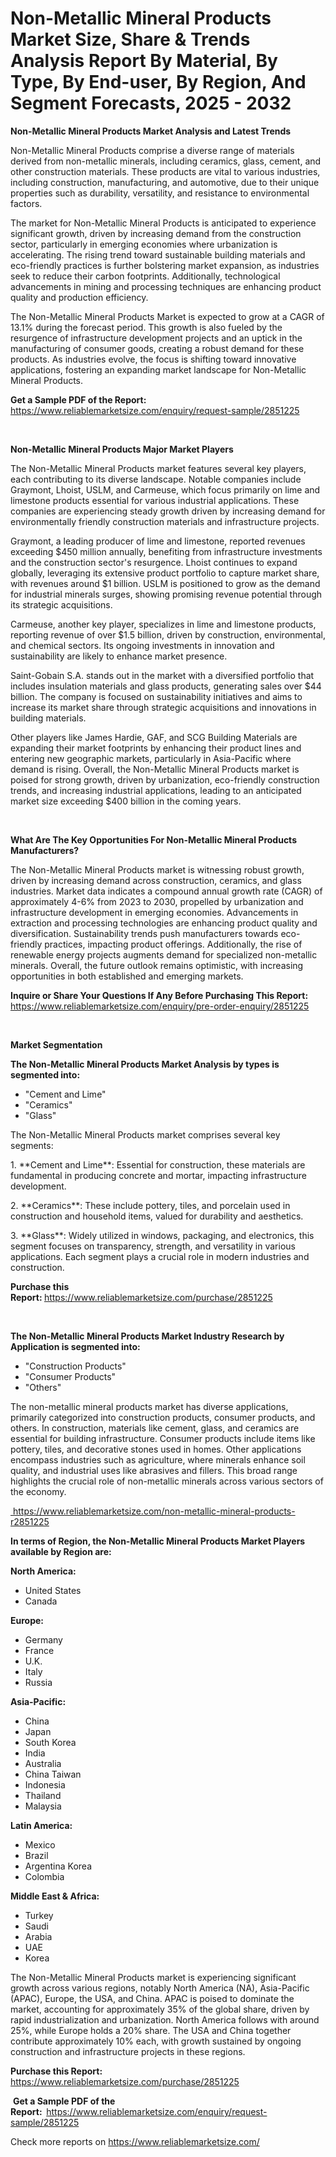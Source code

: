 <p><h1>Non-Metallic Mineral Products Market Size, Share & Trends Analysis Report By Material, By Type, By End-user, By Region, And Segment Forecasts, 2025 - 2032</h1></p><p><strong>Non-Metallic Mineral Products Market Analysis and Latest Trends</strong></p>
<p><p>Non-Metallic Mineral Products comprise a diverse range of materials derived from non-metallic minerals, including ceramics, glass, cement, and other construction materials. These products are vital to various industries, including construction, manufacturing, and automotive, due to their unique properties such as durability, versatility, and resistance to environmental factors.</p><p>The market for Non-Metallic Mineral Products is anticipated to experience significant growth, driven by increasing demand from the construction sector, particularly in emerging economies where urbanization is accelerating. The rising trend toward sustainable building materials and eco-friendly practices is further bolstering market expansion, as industries seek to reduce their carbon footprints. Additionally, technological advancements in mining and processing techniques are enhancing product quality and production efficiency.</p><p>The Non-Metallic Mineral Products Market is expected to grow at a CAGR of 13.1% during the forecast period. This growth is also fueled by the resurgence of infrastructure development projects and an uptick in the manufacturing of consumer goods, creating a robust demand for these products. As industries evolve, the focus is shifting toward innovative applications, fostering an expanding market landscape for Non-Metallic Mineral Products.</p></p>
<p><strong>Get a Sample PDF of the Report:&nbsp;</strong> <a href="https://www.reliablemarketsize.com/enquiry/request-sample/2851225?utm_campaign=2731&utm_medium=2&utm_source=Github&utm_content=ia&utm_term=11032025&utm_id=non-metallic-mineral-products">https://www.reliablemarketsize.com/enquiry/request-sample/2851225</a></p>
<p>&nbsp;</p>
<p><strong>Non-Metallic Mineral Products Major Market Players</strong></p>
<p><p>The Non-Metallic Mineral Products market features several key players, each contributing to its diverse landscape. Notable companies include Graymont, Lhoist, USLM, and Carmeuse, which focus primarily on lime and limestone products essential for various industrial applications. These companies are experiencing steady growth driven by increasing demand for environmentally friendly construction materials and infrastructure projects.</p><p>Graymont, a leading producer of lime and limestone, reported revenues exceeding $450 million annually, benefiting from infrastructure investments and the construction sector's resurgence. Lhoist continues to expand globally, leveraging its extensive product portfolio to capture market share, with revenues around $1 billion. USLM is positioned to grow as the demand for industrial minerals surges, showing promising revenue potential through its strategic acquisitions.</p><p>Carmeuse, another key player, specializes in lime and limestone products, reporting revenue of over $1.5 billion, driven by construction, environmental, and chemical sectors. Its ongoing investments in innovation and sustainability are likely to enhance market presence.</p><p>Saint-Gobain S.A. stands out in the market with a diversified portfolio that includes insulation materials and glass products, generating sales over $44 billion. The company is focused on sustainability initiatives and aims to increase its market share through strategic acquisitions and innovations in building materials.</p><p>Other players like James Hardie, GAF, and SCG Building Materials are expanding their market footprints by enhancing their product lines and entering new geographic markets, particularly in Asia-Pacific where demand is rising. Overall, the Non-Metallic Mineral Products market is poised for strong growth, driven by urbanization, eco-friendly construction trends, and increasing industrial applications, leading to an anticipated market size exceeding $400 billion in the coming years.</p></p>
<p>&nbsp;</p>
<p><strong>What Are The Key Opportunities For Non-Metallic Mineral Products Manufacturers?</strong></p>
<p><p>The Non-Metallic Mineral Products market is witnessing robust growth, driven by increasing demand across construction, ceramics, and glass industries. Market data indicates a compound annual growth rate (CAGR) of approximately 4-6% from 2023 to 2030, propelled by urbanization and infrastructure development in emerging economies. Advancements in extraction and processing technologies are enhancing product quality and diversification. Sustainability trends push manufacturers towards eco-friendly practices, impacting product offerings. Additionally, the rise of renewable energy projects augments demand for specialized non-metallic minerals. Overall, the future outlook remains optimistic, with increasing opportunities in both established and emerging markets.</p></p>
<p><strong>Inquire or Share Your Questions If Any Before Purchasing This Report:</strong> <a href="https://www.reliablemarketsize.com/enquiry/pre-order-enquiry/2851225?utm_campaign=2731&utm_medium=2&utm_source=Github&utm_content=ia&utm_term=11032025&utm_id=non-metallic-mineral-products">https://www.reliablemarketsize.com/enquiry/pre-order-enquiry/2851225</a></p>
<p>&nbsp;</p>
<p><strong>Market Segmentation</strong></p>
<p><strong>The Non-Metallic Mineral Products Market Analysis by types is segmented into:</strong></p>
<p><ul><li>"Cement and Lime"</li><li>"Ceramics"</li><li>"Glass"</li></ul></p>
<p><p>The Non-Metallic Mineral Products market comprises several key segments: </p><p>1. **Cement and Lime**: Essential for construction, these materials are fundamental in producing concrete and mortar, impacting infrastructure development.</p><p>2. **Ceramics**: These include pottery, tiles, and porcelain used in construction and household items, valued for durability and aesthetics. </p><p>3. **Glass**: Widely utilized in windows, packaging, and electronics, this segment focuses on transparency, strength, and versatility in various applications. Each segment plays a crucial role in modern industries and construction.</p></p>
<p><strong>Purchase this Report:&nbsp;</strong><a href="https://www.reliablemarketsize.com/purchase/2851225?utm_campaign=2731&utm_medium=2&utm_source=Github&utm_content=ia&utm_term=11032025&utm_id=non-metallic-mineral-products">https://www.reliablemarketsize.com/purchase/2851225</a></p>
<p>&nbsp;</p>
<p><strong>The Non-Metallic Mineral Products Market Industry Research by Application is segmented into:</strong></p>
<p><ul><li>"Construction Products"</li><li>"Consumer Products"</li><li>"Others"</li></ul></p>
<p><p>The non-metallic mineral products market has diverse applications, primarily categorized into construction products, consumer products, and others. In construction, materials like cement, glass, and ceramics are essential for building infrastructure. Consumer products include items like pottery, tiles, and decorative stones used in homes. Other applications encompass industries such as agriculture, where minerals enhance soil quality, and industrial uses like abrasives and fillers. This broad range highlights the crucial role of non-metallic minerals across various sectors of the economy.</p></p>
<p><a href="https://www.reliablemarketsize.com/non-metallic-mineral-products-r2851225?utm_campaign=2731&utm_medium=2&utm_source=Github&utm_content=ia&utm_term=11032025&utm_id=non-metallic-mineral-products">&nbsp;https://www.reliablemarketsize.com/non-metallic-mineral-products-r2851225</a></p>
<p><strong>In terms of Region, the Non-Metallic Mineral Products Market Players available by Region are:</strong></p>
<p>
    <p> <strong> North America: </strong>
        <ul>
            <li>United States</li>
            <li>Canada</li>
        </ul>
        </p> 
    <p> <strong> Europe: </strong>
        <ul>
            <li>Germany</li>
            <li>France</li>
            <li>U.K.</li>
            <li>Italy</li>
            <li>Russia</li>
        </ul>
        </p> 
    <p> <strong> Asia-Pacific: </strong>
        <ul>
            <li>China</li>
            <li>Japan</li>
            <li>South Korea</li>
            <li>India</li>
            <li>Australia</li>
            <li>China Taiwan</li>
            <li>Indonesia</li>
            <li>Thailand</li>
            <li>Malaysia</li>
        </ul>
        </p> 
    <p> <strong> Latin America: </strong>
        <ul>
            <li>Mexico</li>
            <li>Brazil</li>
            <li>Argentina Korea</li>
            <li>Colombia</li>
        </ul>
        </p> 
    <p> <strong> Middle East & Africa: </strong>
        <ul>
            <li>Turkey</li>
            <li>Saudi</li>
            <li>Arabia</li>
            <li>UAE</li>
            <li>Korea</li>
        </ul>
    </p>
    </p>
<p><p>The Non-Metallic Mineral Products market is experiencing significant growth across various regions, notably North America (NA), Asia-Pacific (APAC), Europe, the USA, and China. APAC is poised to dominate the market, accounting for approximately 35% of the global share, driven by rapid industrialization and urbanization. North America follows with around 25%, while Europe holds a 20% share. The USA and China together contribute approximately 10% each, with growth sustained by ongoing construction and infrastructure projects in these regions.</p></p>
<p><strong>Purchase this Report: </strong><a href="https://www.reliablemarketsize.com/purchase/2851225?utm_campaign=2731&utm_medium=2&utm_source=Github&utm_content=ia&utm_term=11032025&utm_id=non-metallic-mineral-products">https://www.reliablemarketsize.com/purchase/2851225</a></p>
<p>&nbsp;<strong>Get a Sample PDF of the Report:&nbsp;&nbsp;</strong><a href="https://www.reliablemarketsize.com/enquiry/request-sample/2851225?utm_campaign=2731&utm_medium=2&utm_source=Github&utm_content=ia&utm_term=11032025&utm_id=non-metallic-mineral-products">https://www.reliablemarketsize.com/enquiry/request-sample/2851225</a></p>
<p><strong></strong></p>
<p>Check more reports on <a href="https://www.reliablemarketsize.com/?utm_campaign=2731&utm_medium=2&utm_source=Github&utm_content=ia&utm_term=11032025&utm_id=non-metallic-mineral-products">https://www.reliablemarketsize.com/</a></p>